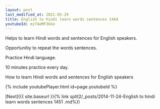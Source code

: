 ```yaml
---
layout: post
last_modified_at: 2021-03-29
title: English to hindi learn words sentences 1464 
youtubeId: mz74eMF3kko
---
```

 
 
Helps to learn Hindi words and sentences for English speakers.

Opportunitiy to repeat the words sentences. 

Practice Hindi language. 
 
10 minutes practice every day. 
 
How to learn Hindi words and sentences for English speakers 
 
{% include youtubePlayer.html id=page.youtubeId %}
 
 
[Next]({{ site.baseurl }}{% link  split2/_posts/2014-11-24-English to hindi learn words sentences 1451 .md%})
 
